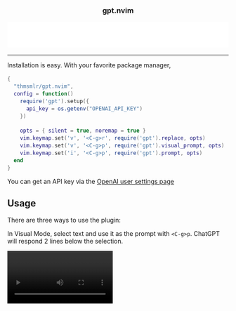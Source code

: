 <p align="center">
  <h3 align="center">gpt.nvim</h3>
</p>
<p align="center">
  <img src="assets/typing.svg" alt="Typing SVG" />
</p>

<hr/>

Installation is easy. 
With your favorite package manager,

```lua
{
  "thmsmlr/gpt.nvim",
  config = function()
    require('gpt').setup({
      api_key = os.getenv("OPENAI_API_KEY")
    })

    opts = { silent = true, noremap = true }
    vim.keymap.set('v', '<C-g>r', require('gpt').replace, opts)
    vim.keymap.set('v', '<C-g>p', require('gpt').visual_prompt, opts)
    vim.keymap.set('i', '<C-g>p', require('gpt').prompt, opts)
  end
}
```

You can get an API key via the [OpenAI user settings page](https://platform.openai.com/account/api-keys)

## Usage

There are three ways to use the plugin:

In Visual Mode, select text and use it as the prompt with `<C-g>p`.
ChatGPT will respond 2 lines below the selection.

<video src="assets/explain-raw.mp4" width=240 />



https://user-images.githubusercontent.com/167206/223190592-bbcfe5b5-f6be-48c2-aa30-8a1fee005cf6.mp4



In Insert Mode, `<C-g>p` will ask you for a prompt.
ChatGPT will insert it's response into the buffer at the cursor's location.

![](assets/write-haiku-raw.mp4)

In Visual Mode, select text and rewrite it using `<C-g>r`.
It'll ask you for the prompt to customize how GPT rewrites the selection.

![](assets/edit-haiku-raw.mp4)


